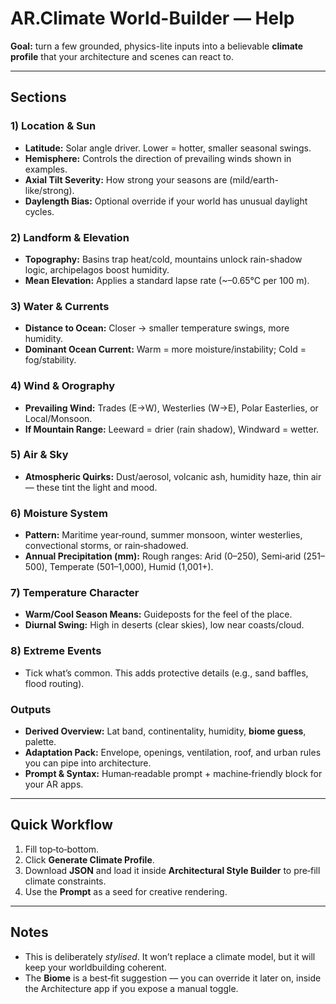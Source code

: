 
# AR.Climate World-Builder — Help

**Goal:** turn a few grounded, physics-lite inputs into a believable **climate profile** that your architecture and scenes can react to.

---

## Sections

### 1) Location & Sun
- **Latitude:** Solar angle driver. Lower = hotter, smaller seasonal swings.
- **Hemisphere:** Controls the direction of prevailing winds shown in examples.
- **Axial Tilt Severity:** How strong your seasons are (mild/earth-like/strong).
- **Daylength Bias:** Optional override if your world has unusual daylight cycles.

### 2) Landform & Elevation
- **Topography:** Basins trap heat/cold, mountains unlock rain-shadow logic, archipelagos boost humidity.
- **Mean Elevation:** Applies a standard lapse rate (~–0.65°C per 100 m).

### 3) Water & Currents
- **Distance to Ocean:** Closer → smaller temperature swings, more humidity.
- **Dominant Ocean Current:** Warm = more moisture/instability; Cold = fog/stability.

### 4) Wind & Orography
- **Prevailing Wind:** Trades (E→W), Westerlies (W→E), Polar Easterlies, or Local/Monsoon.
- **If Mountain Range:** Leeward = drier (rain shadow), Windward = wetter.

### 5) Air & Sky
- **Atmospheric Quirks:** Dust/aerosol, volcanic ash, humidity haze, thin air — these tint the light and mood.

### 6) Moisture System
- **Pattern:** Maritime year‑round, summer monsoon, winter westerlies, convectional storms, or rain‑shadowed.
- **Annual Precipitation (mm):** Rough ranges: Arid (0–250), Semi‑arid (251–500), Temperate (501–1,000), Humid (1,001+).

### 7) Temperature Character
- **Warm/Cool Season Means:** Guideposts for the feel of the place.
- **Diurnal Swing:** High in deserts (clear skies), low near coasts/cloud.

### 8) Extreme Events
- Tick what’s common. This adds protective details (e.g., sand baffles, flood routing).

### Outputs
- **Derived Overview:** Lat band, continentality, humidity, **biome guess**, palette.
- **Adaptation Pack:** Envelope, openings, ventilation, roof, and urban rules you can pipe into architecture.
- **Prompt & Syntax:** Human‑readable prompt + machine‑friendly block for your AR apps.

---

## Quick Workflow
1. Fill top‑to‑bottom.  
2. Click **Generate Climate Profile**.  
3. Download **JSON** and load it inside **Architectural Style Builder** to pre‑fill climate constraints.  
4. Use the **Prompt** as a seed for creative rendering.

---

## Notes
- This is deliberately *stylised*. It won’t replace a climate model, but it will keep your worldbuilding coherent.
- The **Biome** is a best‑fit suggestion — you can override it later on, inside the Architecture app if you expose a manual toggle.
